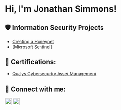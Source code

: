 <h1>Hi, I'm Jonathan Simmons! <a href="www.linkedin.com/in/jonathanlsimmons/"> </a>
 
<h2>🛡️ Information Security Projects</h2>
 
- [Creating a Honeynet](Link)
- [Microsoft Sentinel]
  
<h2>📜 Certifications:</h2>
 
  - [Qualys Cybersecurity Asset Management](Link)
    
<h2> 🤳 Connect with me:</h2>
 
[<img align="left" alt="yourname | Twitter" width="22px" src="https://cdn.jsdelivr.net/npm/simple-icons@v3/icons/twitter.svg" />][X]
[<img align="left" alt="yourname | LinkedIn" width="22px" src="https://cdn.jsdelivr.net/npm/simple-icons@v3/icons/linkedin.svg" />][linkedin]
 
[X]: https://twitter.com/
[linkedin]: www.linkedin.com/in/jonathanlsimmons
